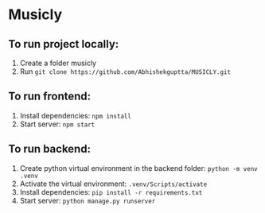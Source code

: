 # Musicly

## To run project locally:
1. Create a folder musicly
2. Run ```git clone https://github.com/Abhishekguptta/MUSICLY.git```

## To run frontend:
1. Install dependencies: ```npm install```
2. Start server: ```npm start```

## To run backend:
1. Create python virtual environment in the backend folder: ```python -m venv .venv```
2. Activate the virtual environment: ```.venv/Scripts/activate```
3. Install dependencies: ```pip install -r requirements.txt```
4. Start server: ```python manage.py runserver```
